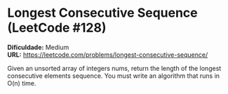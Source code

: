 # Longest Consecutive Sequence (LeetCode #128)

**Dificuldade:** Medium  
**URL:** https://leetcode.com/problems/longest-consecutive-sequence/

Given an unsorted array of integers nums, return the length of the longest consecutive elements sequence. You must write an algorithm that runs in O(n) time.
